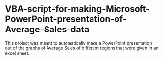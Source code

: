 # VBA-script-for-making-Microsoft-PowerPoint-presentation-of-Average-Sales-data
This project was meant to automatically make a PowerPoint presentation out of the graphs of Average Sales of different regions that were given in an excel sheet.
